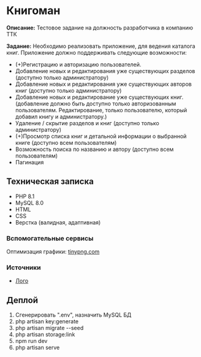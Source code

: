 # Книгоман  

__Описание:__ Тестовое задание на должность разработчика в компанию ТТК  

__Задание:__ Необходимо реализовать приложение, для ведения каталога книг. Приложение должно поддерживать следующие возможности:  
- (+)Регистрацию и авторизацию пользователей.  
- Добавление новых и редактирования уже существующих разделов (доступно только администратору)  
- Добавление новых и редактирования уже существующих авторов книг (доступно только администратору)  
- Добавление новых и редактирование уже существующих книг. (добавление должно быть доступно только авторизованным пользователям. Редактирование, только пользователю, который добавил книгу и администратору.)  
- Удаление / скрытие разделов и книг (доступно только администратору)  
- (+)Просмотр списка книг и детальной информации о выбранной книге (доступно всем пользователям)  
- Возможность поиска по названию и автору (доступно всем пользователям)  
- Пагинация  

## Техническая записка  

- PHP 8.1  
- MySQL 8.0  
- HTML  
- CSS  
- Верстка (валидная, адаптивная)  

### Вспомогательные сервисы  

Оптимизация графики: [tinypng.com](https://tinypng.com/)  

### Источники  

- [Лого](https://www.svgrepo.com/svg/492785/book-and-person-summer)  


## Деплой  

1. Сгенерировать ".env", назначить MySQL БД  
2. php artisan key:generate  
3. php artisan migrate --seed  
4. php artisan storage:link  
4. npm run dev  
5. php artisan serve  
